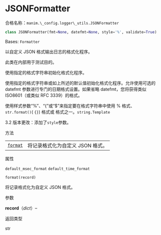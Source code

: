 # JSONFormatter 

合格名称：`manim.\_config.logger\_utils.JSONFormatter`

```py
class JSONFormatter(fmt=None, datefmt=None, style='%', validate=True)
```

Bases: `Formatter`

以自定义 JSON 格式输出日志的格式化程序。

此类在内部用于测试目的。

使用指定的格式字符串初始化格式化程序。

使用指定的格式字符串或如上所述的默认值初始化格式化程序。允许使用可选的 datefmt 参数进行专门的日期格式设置。如果省略 datefmt，您将获得类似 ISO8601（或类似 RFC 3339）的格式。

使用样式参数“%”、“{”或“$”来指定要在格式字符串中使用 % 格式、 `str.format()`( `{}`) 格式或 格式之一。`string.Template`

3.2 版本更改：添加了`style`参数。


方法

|||
|-|-|
[`format`]()|将记录格式化为自定义 JSON 格式。


属性

`default_msec_format`
`default_time_format`




`format(record)`

将记录格式化为自定义 JSON 格式。

参数

**record**（_dict_）–

返回类型

str
